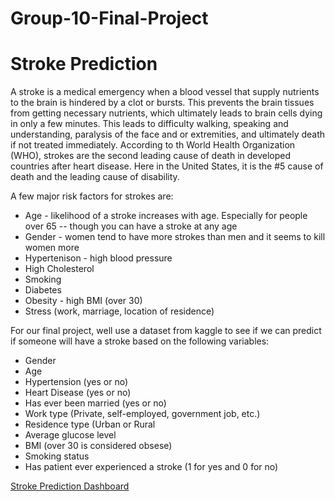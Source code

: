 # Group-10-Final-Project
# Stroke Prediction
A stroke is a medical emergency when a blood vessel that supply nutrients to the brain is hindered  by a clot or bursts. This prevents the brain tissues from getting necessary nutrients, which ultimately leads to brain cells dying in only a few minutes. This leads to difficulty walking, speaking and understanding, paralysis of the face and or extremities, and ultimately death if not treated immediately. According to th World Health Organization (WHO), strokes are the second leading cause of death in developed countries after heart disease. Here in the United States, it is the #5 cause of death and the leading cause of disability.

A few major risk factors for strokes are:
* Age - likelihood of a stroke increases with age. Especially for people over 65 -- though you can have a stroke at any age
* Gender - women tend to have more strokes than men and it seems to kill women more
* Hypertenison - high blood pressure
* High Cholesterol
* Smoking
* Diabetes
* Obesity - high BMI (over 30)
* Stress (work, marriage, location of residence)

For our final project, well use a dataset from kaggle to see if we can predict if someone will have a stroke based on the following variables:
* Gender
* Age
* Hypertension (yes or no)
* Heart Disease (yes or no)
* Has ever been married (yes or no)
* Work type (Private, self-employed, government job, etc.)
* Residence type (Urban or Rural
* Average glucose level
* BMI (over 30 is considered obsese)
* Smoking status
* Has patient ever experienced a stroke (1 for yes and 0 for no)

[Stroke Prediction Dashboard](https://public.tableau.com/profile/amr.salem8189#!/vizhome/StrokePredictionDashboard/StrokePredictionDash?publish=yes)
